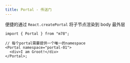 ```yaml
---
title: Portal - 传送门
---
```


便捷的通过 `React.createPortal` 将子节点渲染到 body 最外层

```tsx
import { Portal } from "m78";

// 每个portal需要提供一个唯一的namespace
<Portal namespace="portal-01">
  <div>I am Groot!</div>
</Portal>;
```
